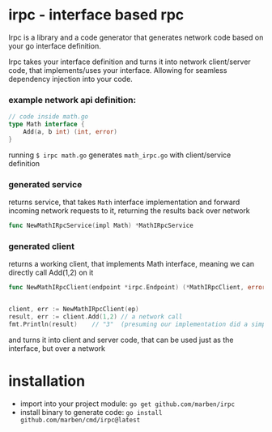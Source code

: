 # irpc - interface based rpc

Irpc is a library and a code generator that generates network code based on your go interface definition.

Irpc takes your interface definition and turns it into network client/server code, that implements/uses your interface. Allowing for seamless dependency injection into your code.

### example network api definition:
```go
// code inside math.go
type Math interface {
    Add(a, b int) (int, error)
}
```

running `$ irpc math.go` generates `math_irpc.go` with client/service definition 

### generated service
returns service, that takes `Math` interface implementation and forward incoming network requests to it, returning the results back over network
```go
func NewMathIRpcService(impl Math) *MathIRpcService
```

### generated client
returns a working client, that implements Math interface, meaning we can directly call Add(1,2) on it
```go
func NewMathIRpcClient(endpoint *irpc.Endpoint) (*MathIRpcClient, error) {...}


client, err := NewMathIRpcClient(ep)
result, err := client.Add(1,2) // a network call
fmt.Println(result)    // "3"  (presuming our implementation did a simple addition)
```

and turns it into client and server code, that can be used just as the interface, but over a network

# installation
- import into your project module: `go get github.com/marben/irpc`
- install binary to generate code: `go install github.com/marben/cmd/irpc@latest`